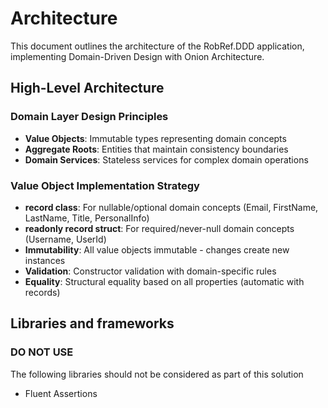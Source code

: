 # Architecture

This document outlines the architecture of the RobRef.DDD application, implementing Domain-Driven Design with Onion Architecture.

## High-Level Architecture

### Domain Layer Design Principles
- **Value Objects**: Immutable types representing domain concepts
- **Aggregate Roots**: Entities that maintain consistency boundaries
- **Domain Services**: Stateless services for complex domain operations

### Value Object Implementation Strategy
- **record class**: For nullable/optional domain concepts (Email, FirstName, LastName, Title, PersonalInfo)
- **readonly record struct**: For required/never-null domain concepts (Username, UserId)
- **Immutability**: All value objects immutable - changes create new instances
- **Validation**: Constructor validation with domain-specific rules
- **Equality**: Structural equality based on all properties (automatic with records)

## Libraries and frameworks

### DO NOT USE
The following libraries should not be considered as part of this solution
- Fluent Assertions